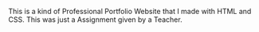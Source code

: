 This is a kind of Professional Portfolio Website that I made with HTML and CSS. This was just a Assignment given by a Teacher.